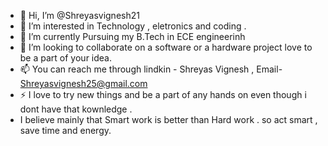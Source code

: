 - 👋 Hi, I’m @Shreyasvignesh21
- 👀 I’m interested in Technology , eletronics and coding . 
- 🌱 I’m currently Pursuing my B.Tech in ECE engineerinh 
- 💞️ I’m looking to collaborate on a software or a hardware project love to be a part of your idea.
- 📫 You can reach me through lindkin - Shreyas Vignesh , Email- Shreyasvignesh25@gmail.com
- ⚡ I love to try new things and be a part of any hands on even though i dont have that kownledge .
- I believe mainly that Smart work is better than Hard work . so act smart , save time and energy. 

<!---
Shreyasvignesh21/Shreyasvignesh21 is a ✨ special ✨ repository because its `README.md` (this file) appears on your GitHub profile.
You can click the Preview link to take a look at your changes
--->
